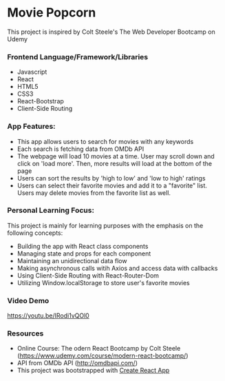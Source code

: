 # Movie Popcorn
This project is inspired by Colt Steele's The Web Developer Bootcamp on Udemy

### Frontend Language/Framework/Libraries
* Javascript
* React
* HTML5
* CSS3
* React-Bootstrap
* Client-Side Routing


### App Features:
* This app allows users to search for movies with any keywords
* Each search is fetching data from OMDb API
* The webpage will load 10 movies at a time. User may scroll down and click on 'load more'. Then, more results will load at the bottom of the page
*  Users can sort the results by 'high to low' and 'low to high' ratings
* Users can select their favorite movies and add it to a "favorite" list. Users may delete movies from the favorite list as well.

### Personal Learning Focus:
This project is mainly for learning purposes with the emphasis on the following concepts:
* Building the app with React class components
* Managing state and props for each component
* Maintaining an unidirectional data flow
* Making asynchronous calls witih Axios and access data with callbacks
* Using Client-Side Routing with React-Router-Dom
* Utilizing Window.localStorage to store user's favorite movies

### Video Demo
https://youtu.be/IRodi1vQOl0

### Resources
* Online Course: The odern React Bootcamp by Colt Steele (https://www.udemy.com/course/modern-react-bootcamp/)
* API from OMDb API (http://omdbapi.com/)
* This project was bootstrapped with [Create React App](https://github.com/facebook/create-react-app)


